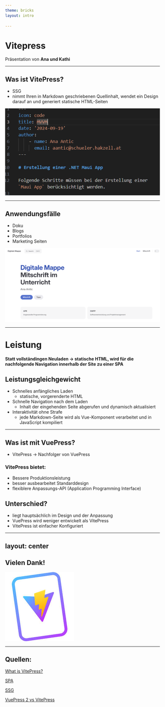```yaml
---
theme: bricks
layout: intro

---
```


# Vitepress
 
Präsentation von **Ana und Kathi**

---
 
## Was ist VitePress?

<div v-click>
 
- SSG
- nimmt Ihren in Markdown geschriebenen Quellinhalt, wendet ein Design darauf an und generiert statische HTML-Seiten
 
</div>

<div v-click>

![Markdown](/images/markdown.png)
 
 </div>
 
---
 
## Anwendungsfälle
 
<div v-click>
 
- Doku
- Blogs
- Portfolios
- Marketing Seiten
 
</div>
 
<div v-click>
 
![Digitale Mitschrift](/images/digitale_mitschrift.png)
 
</div>
 
---
 
# Leistung
 
<div v-click>
 
#### Statt vollständingen Neuladen -> statische HTML, wird für die nachfolgende Navigation innerhalb der Site zu einer **SPA**
 
</div>
 
 
## Leistungsgleichgewicht
 
<div v-click>
 
 
- Schnelles anfängliches Laden
     - statische, vorgerenderte HTML
 - Schnelle Navigation nach dem Laden
    -  Inhalt der eingehenden Seite abgerufen und dynamisch aktualisiert
- Interaktivität ohne Strafe
    - jede Markdown-Seite wird als Vue-Komponent verarbeitet und in JavaScript kompiliert
 
</div>
 
---


## Was ist mit VuePress?
 
 
<div v-click>
 
- VitePress -> Nachfolger von VuePress
 
</div>
 
 
 
### VitePress bietet:
 
<div v-click>

- Bessere Produktionsleistung
- besser ausbearbeitet Standarddesign
- flexiblere Anpassungs-API (Application Programming Interface)

</div>
 
## Unterschied?
 
 
<div v-click>
 
- liegt hauptsächlich im Design und der Anpassung
- VuePress wird weniger entwickelt als VitePress
- VitePress ist einfacher Konfiguriert


</div>

 

---
layout: center
---

## Vielen Dank!

![VitePress](/images/vitepress.jpeg)

---

## Quellen:

[What is VitePress?](https://vitepress.dev/guide/what-is-vitepress)

[SPA](https://en.wikipedia.org/wiki/Single-page_application)

[SSG](https://en.wikipedia.org/wiki/Static_site_generator)

[VuePress 2 vs VitePress](https://world.hey.com/bensinclair/vuepress-2-vs-vitepress-7356e319)